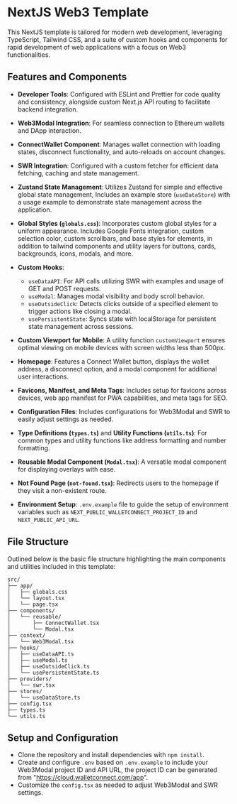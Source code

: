 # NextJS Web3 Template

This NextJS template is tailored for modern web development, leveraging TypeScript, Tailwind CSS, and a suite of custom hooks and components for rapid development of web applications with a focus on Web3 functionalities.

## Features and Components

- **Developer Tools**: Configured with ESLint and Prettier for code quality and consistency, alongside custom Next.js API routing to facilitate backend integration.

- **Web3Modal Integration**: For seamless connection to Ethereum wallets and DApp interaction.

- **ConnectWallet Component**: Manages wallet connection with loading states, disconnect functionality, and auto-reloads on account changes.

- **SWR Integration**: Configured with a custom fetcher for efficient data fetching, caching and state management.

- **Zustand State Management**: Utilizes Zustand for simple and effective global state management, Includes an example store (`useDataStore`) with a usage example to demonstrate state management across the application.

- **Global Styles (`globals.css`)**: Incorporates custom global styles for a uniform appearance. Includes Google Fonts integration, custom selection color, custom scrollbars, and base styles for elements, in addition to tailwind components and utility layers for buttons, cards, backgrounds, icons, modals, and more.

- **Custom Hooks**:

  - `useDataAPI`: For API calls utilizing SWR with examples and usage of GET and POST requests.
  - `useModal`: Manages modal visibility and body scroll behavior.
  - `useOutsideClick`: Detects clicks outside of a specified element to trigger actions like closing a modal.
  - `usePersistentState`: Syncs state with localStorage for persistent state management across sessions.

- **Custom Viewport for Mobile**: A utility function `customViewport` ensures optimal viewing on mobile devices with screen widths less than 500px.

- **Homepage**: Features a Connect Wallet button, displays the wallet address, a disconnect option, and a modal component for additional user interactions.

- **Favicons, Manifest, and Meta Tags**: Includes setup for favicons across devices, web app manifest for PWA capabilities, and meta tags for SEO.

- **Configuration Files**: Includes configurations for Web3Modal and SWR to easily adjust settings as needed.

- **Type Definitions (`types.ts`)** and **Utility Functions (`utils.ts`)**: For common types and utility functions like address formatting and number formatting.

- **Reusable Modal Component (`Modal.tsx`)**: A versatile modal component for displaying overlays with ease.

- **Not Found Page (`not-found.tsx`)**: Redirects users to the homepage if they visit a non-existent route.

- **Environment Setup**: `.env.example` file to guide the setup of environment variables such as `NEXT_PUBLIC_WALLETCONNECT_PROJECT_ID` and `NEXT_PUBLIC_API_URL`.

## File Structure

Outlined below is the basic file structure highlighting the main components and utilities included in this template:

```
src/
├── app/
│   ├── globals.css
│   └── layout.tsx
│   └── page.tsx
├── components/
│   └── reusable/
│       ├── ConnectWallet.tsx
│       └── Modal.tsx
├── context/
│   └── Web3Modal.tsx
├── hooks/
│   ├── useDataAPI.ts
│   ├── useModal.ts
│   ├── useOutsideClick.ts
│   └── usePersistentState.ts
├── providers/
│   └── swr.tsx
├── stores/
│   └── useDataStore.ts
├── config.tsx
├── types.ts
└── utils.ts
```

## Setup and Configuration

- Clone the repository and install dependencies with `npm install`.
- Create and configure `.env` based on `.env.example` to include your Web3Modal project ID and API URL, the project ID can be generated from "https://cloud.walletconnect.com/app".
- Customize the `config.tsx` as needed to adjust Web3Modal and SWR settings.
